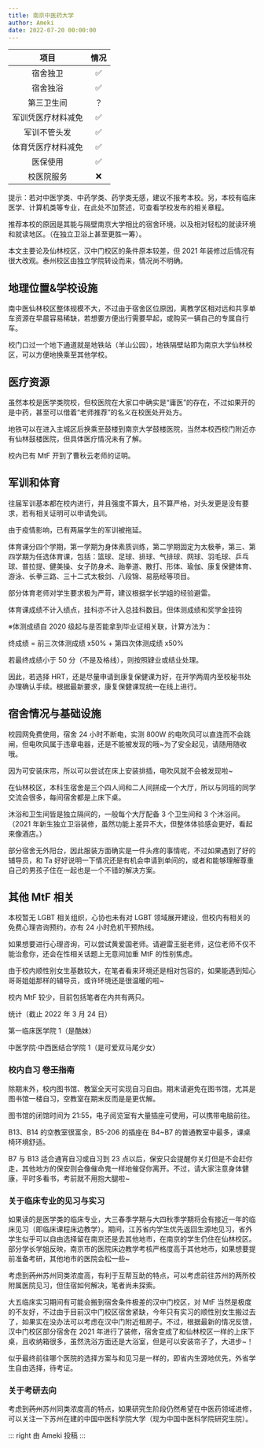 ```yaml
---
title: 南京中医药大学
author: Ameki
date: 2022-07-20 00:00:00
---
```


|项目|情况|
|:---:|:---:|
|宿舍独卫|✅|
|宿舍独浴|✅|
|第三卫生间|？|
|军训凭医疗材料减免|✅|
|军训不管头发|✅|
|体育凭医疗材料减免|✅|
|医保使用|✅|
|校医院服务|❌|

提示：若对中医学类、中药学类、药学类无感，建议不报考本校。另，本校有临床医学、计算机类等专业，在此处不加赘述，可查看学校发布的相关章程。

推荐本校的原因是其能与隔壁南京大学相比的宿舍环境，以及相对轻松的就读环境和就读地区。（在独立卫浴上甚至更胜一筹）。

本文主要论及仙林校区，汉中门校区的条件原本较差，但 2021 年装修过后情况有很大改观。泰州校区由独立学院转设而来，情况尚不明确。

## 地理位置&学校设施

南中医仙林校区整体规模不大，不过由于宿舍区位原因，离教学区相对远和共享单车资源在早晨容易稀缺，若想要方便出行需要早起，或购买一辆自己的专属自行车。

校门口过一个地下通道就是地铁站（羊山公园），地铁隔壁站即为南京大学仙林校区，可以方便地换乘至其他学校。

## 医疗资源

虽然本校是医学类院校，但校医院在大家口中确实是“庸医”的存在，不过如果开的是中药，甚至可以借着“老师推荐”的名义在校医处开处方。

地铁可以在进入主城区后换乘至鼓楼到南京大学鼓楼医院，当然本校西校门附近亦有仙林鼓楼医院，但具体医疗情况未有了解。

校内已有 MtF 开到了曹秋云老师的证明。

## 军训和体育

往届军训基本都在校内进行，并且强度不算大，且不算严格，对头发更是没有要求，若有相关证明可以申请免训。

由于疫情影响，已有两届学生的军训被拖延。

体育课分四个学期，第一学期为身体素质训练，第二学期固定为太极拳，第三、第四学期为任选体育课，包括：篮球、足球、排球、气排球、网球、羽毛球、乒乓球、普拉提、健美操、女子防身术、跆拳道、散打、形体、瑜伽、康复保健体育、游泳、长拳三路、三十二式太极剑、八段锦、易筋经等项目。

部分体育老师对学生要求极为严苛，建议根据学长学姐的经验避雷。

体育课成绩不计入绩点，挂科亦不计入总挂科数目。但体测成绩和奖学金挂钩

※体测成绩自 2020 级起与是否能拿到毕业证相关联，计算方法为：

终成绩 = 前三次体测成绩 x50% + 第四次体测成绩 x50%

若最终成绩小于 50 分（不是及格线），则按照肄业或结业处理。

因此，若选择 HRT，还是尽量申请到康复保健课为好，在开学两周内至校秘书处办理确认手续。根据最新要求，康复保健课现统一在线上进行。

## 宿舍情况与基础设施

校园网免费使用，宿舍 24 小时不断电，实测 800W 的电吹风可以直连而不会跳闸，但电吹风属于违章电器，还是不能被发现的哦~为了安全起见，请随用随收哦。

因为可安装床帘，所以可以尝试在床上安装排插，电吹风就不会被发现啦~

在仙林校区，本科生宿舍是三个四人间和二人间拼成一个大厅，所以与同班的同学交流会很多，每间宿舍都是上床下桌。

沐浴和卫生间皆是独立隔间的，一般每个大厅配备 3 个卫生间和 3 个沐浴间。（2021 年新生独立卫浴装修，虽然功能上差异不大，但整体体验感会更好，看起来像酒店。）

部分宿舍无外阳台，因此服装方面确实是一件头疼的事情呢，不过如果遇到了好的辅导员，和 Ta 好好说明一下情况还是有机会申请到单间的，或者和能够理解尊重自己的男孩子住在一起也是一个不错的解决方案。

## 其他 MtF 相关

本校暂无 LGBT 相关组织，心协也未有对 LGBT 领域展开建设，但校内有相关的免费心理咨询预约，亦有 24 小时危机干预热线。

如果想要进行心理咨询，可以尝试黄爱国老师。请避雷王挺老师，这位老师不仅不能治愈你，还会在性相关话题上无意间加重 MtF 的性别焦虑。

由于校内顺性别女生基数较大，在笔者看来环境还是相对包容的，如果能遇到知心哥哥姐姐那样的辅导员，或许环境还是很温暖的啦~

 校内 MtF 较少，目前包括笔者在内共有两只。

 统计（截止 2022 年 3 月 24 日）

 第一临床医学院 1（是酷妹）

 中医学院·中西医结合学院 1（是可爱双马尾少女）

 ### 校内自习 ~~卷王指南~~

 除期末外，校内图书馆、教室全天可实现自习自由。期末请避免在图书馆，尤其是图书馆一楼自习，空教室在期末反而是是更优解。

 图书馆的闭馆时间为 21:55，电子阅览室有大量插座可使用，可以携带电脑前往。

 B13、B14 的空教室很富余，B5-206 的插座在 B4~B7 的普通教室中最多，课桌椅环境舒适。

 B7 与 B13 适合通宵自习或自习到 23 点以后，保安只会提醒你关灯但是不会赶你走，其他地方的保安则会像催命鬼一样地催促你离开。不过，请大家注意身体健康，平时多看书，考前就不用抱大腿啦~

 ### 关于临床专业的见习与实习

如果读的是医学类的临床专业，大三春季学期与大四秋季学期将会有接近一年的临床见习（即临床课程床边教学）。期间，江苏省内学生优先返回生源地见习，省外学生似乎可以自由选择留在南京还是去其他地市，在南京的学生仍住在仙林校区。部分学长学姐反映，南京市的医院床边教学考核严格度高于其他地市，如果想要提前准备考研，其他地市的医院会松一些~

考虑到~~药州~~苏州同类浓度高，有利于互帮互助的特点，可以考虑前往苏州的两所校附属医院见习，但住宿如何解决，笔者尚未探索。

大五临床实习期间有可能会搬到宿舍条件极差的汉中门校区，对 MtF 当然是极度的不友好，不过由于目前汉中门校区宿舍紧缺，今年只有实习的顺性别女生搬过去了，如果实在没办法可以考虑在汉中门附近租房子。不过，根据最新的情况反馈，汉中门校区部分宿舍在 2021 年进行了装修，宿舍变成了和仙林校区一样的上床下桌，且收纳箱很多，虽然洗浴方面还是大浴室，但是可以安装帘子了，大进步~！

似乎最终前往哪个医院的选择方案与和见习是一样的，即省内生源地优先，外省学生自由选择，待考证。

 ### 关于考研去向

 考虑到~~药州~~苏州同类浓度高的特点，如果研究生阶段仍然希望在中医药领域进修，可以关注一下苏州在建的中国中医科学院大学（现为中国中医科学院研究生院）。

::: right
由 Ameki 投稿
:::
